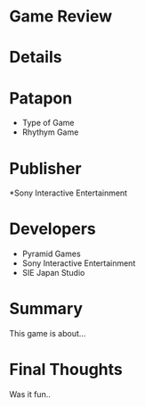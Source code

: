# Game Review

# Details

# Patapon
* Type of Game
* Rhythym Game
# Publisher
 *Sony Interactive Entertainment
# Developers
 * Pyramid Games
 * Sony Interactive Entertainment
 * SIE Japan Studio

# Summary

This game is about...

#

#

# Final Thoughts

Was it fun..
